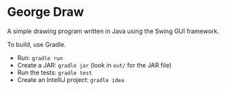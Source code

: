# George Draw

A simple drawing program written in Java using the Swing GUI
framework.

To build, use Gradle.

  * Run: `gradle run`
  * Create a JAR: `gradle jar` (look in `out/` for the JAR file)
  * Run the tests: `gradle test`
  * Create an IntelliJ project: `gradle idea`

